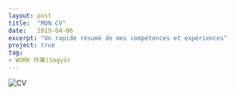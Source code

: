```yaml
---
layout: post
title:  "MON CV"
date:   2019-04-06
excerpt: "Un rapide résumé de mes compétences et expériences"
project: true
tag:
- WORK 作業(Sagyō)
---
```

![CV](https://i.ibb.co/9Z4PPLf/CZPIERRE.jpg)
